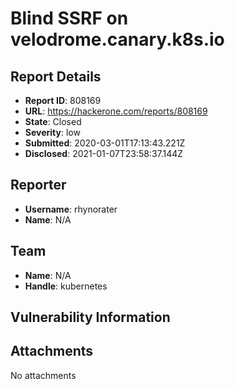 # Blind SSRF on velodrome.canary.k8s.io

## Report Details
- **Report ID**: 808169
- **URL**: https://hackerone.com/reports/808169
- **State**: Closed
- **Severity**: low
- **Submitted**: 2020-03-01T17:13:43.221Z
- **Disclosed**: 2021-01-07T23:58:37.144Z

## Reporter
- **Username**: rhynorater
- **Name**: N/A

## Team
- **Name**: N/A
- **Handle**: kubernetes

## Vulnerability Information


## Attachments
No attachments

